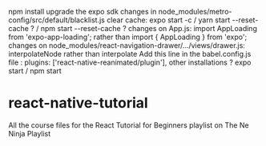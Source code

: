 npm install
upgrade the expo sdk
changes in node_modules/metro-config/src/default/blacklist.js
clear cache: expo start -c / yarn start --reset-cache ? / npm start --reset-cache ?
changes on App.js: import AppLoading from 'expo-app-loading'; rather than import { AppLoading } from 'expo';
changes on node_modules/react-navigation-drawer/.../views/drawer.js:  interpolateNode rather than interpolate
Add this line in the babel.config.js file : plugins: ['react-native-reanimated/plugin'],
other installations ?
expo start / npm start

# react-native-tutorial
All the course files for the React Tutorial for Beginners playlist on The Ne Ninja Playlist
